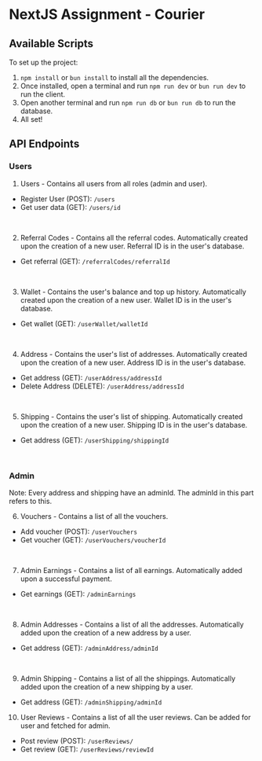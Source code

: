 # NextJS Assignment - Courier

## Available Scripts

To set up the project:

1. `npm install` or `bun install` to install all the dependencies.
2. Once installed, open a terminal and run `npm run dev` or `bun run dev` to run the client.
3. Open another terminal and run `npm run db` or `bun run db` to run the database.
4. All set!

## API Endpoints

### Users

1. Users - Contains all users from all roles (admin and user).

- Register User (POST): `/users`
- Get user data (GET): `/users/id`

<br />

2. Referral Codes - Contains all the referral codes. Automatically created upon the creation of a new user. Referral ID is in the user's database.

- Get referral (GET): `/referralCodes/referralId`

<br />

3. Wallet - Contains the user's balance and top up history. Automatically created upon the creation of a new user. Wallet ID is in the user's database.

- Get wallet (GET): `/userWallet/walletId`

<br />

4. Address - Contains the user's list of addresses. Automatically created upon the creation of a new user. Address ID is in the user's database.

- Get address (GET): `/userAddress/addressId`
- Delete Address (DELETE): `/userAddress/addressId`

<br />

5. Shipping - Contains the user's list of shipping. Automatically created upon the creation of a new user. Shipping ID is in the user's database.

- Get address (GET): `/userShipping/shippingId`

<br />

### Admin

Note: Every address and shipping have an adminId. The adminId in this part refers to this.

6. Vouchers - Contains a list of all the vouchers.

- Add voucher (POST): `/userVouchers`
- Get voucher (GET): `/userVouchers/voucherId`

<br />

7. Admin Earnings - Contains a list of all earnings. Automatically added upon a successful payment.

- Get earnings (GET): `/adminEarnings`

<br />

8. Admin Addresses - Contains a list of all the addresses. Automatically added upon the creation of a new address by a user.

- Get address (GET): `/adminAddress/adminId`

<br />

9. Admin Shipping - Contains a list of all the shippings. Automatically added upon the creation of a new shipping by a user.

- Get address (GET): `/adminShipping/adminId`

10. User Reviews - Contains a list of all the user reviews. Can be added for user and fetched for admin.

- Post review (POST): `/userReviews/`
- Get review (GET): `/userReviews/reviewId`
